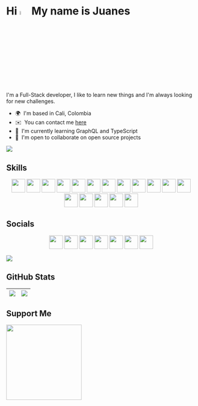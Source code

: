 <!-- # Hi 👋 My name is Juanes -->

# Hi <img src="https://media.giphy.com/media/hvRJCLFzcasrR4ia7z/giphy.gif" width="5%"> My name is Juanes

I'm a Full-Stack developer, I like to learn new things and I'm always looking for new challenges.

-   🌍  I'm based in Cali, Colombia <!-- -   🖥️  See my [Portafolio](http://juanescacha.github.io) -->
-   ✉️  You can contact me [here](mailto:juanescacha@hotmail.com) <!-- -   🚀  I'm currently working on [aplicacion-name](http://myapp.com) -->
-   🧠  I'm currently learning GraphQL and TypeScript
-   🤝  I'm open to collaborate on open source projects

<a href="https://spotify-github-profile.vercel.app/api/view?uid=31mxi5kts24htqt7aiwrfqthcf3i&redirect=true">
	<picture>
		<source srcset="https://spotify-github-profile.vercel.app/api/view?uid=31mxi5kts24htqt7aiwrfqthcf3i&cover_image=false&theme=default&show_offline=false&background_color=121212&bar_color=53b14f&bar_color_cover=false" media="(prefers-color-scheme: light)">
		<img src="https://spotify-github-profile.vercel.app/api/view?uid=31mxi5kts24htqt7aiwrfqthcf3i&cover_image=true&theme=novatorem&bar_color=ffffff&bar_color_cover=false&show_offline=false">
	</picture>
</a>

## Skills

<p align="center">
	<img src="https://img.shields.io/badge/Go-282C34?logo=go&logoColor=00ADD8" height="36" />
	<!-- <img src="https://img.shields.io/badge/Java-282C34?logo=java&logoColor=" height="36" /> -->
	<img src="https://img.shields.io/badge/Python-282C34?logo=python&logoColor=" height="36" />
	<img src="https://img.shields.io/badge/HTML5-282C34?logo=html5&logoColor=E34F26" height="36" />
	<img src="https://img.shields.io/badge/CSS3-282C34?logo=css3&logoColor=1572B6" height="36" />
  	<img src="https://img.shields.io/badge/JavaScript-282C34?logo=javascript&logoColor=F7DF1E" height="36" />
  	<img src="https://img.shields.io/badge/TypeScript-282C34?logo=typescript&logoColor=007acc" height="36" /> 
  	<img src="https://img.shields.io/badge/React-282C34?logo=react&logoColor=61DAFB" height="36" /> 
  	<img src="https://img.shields.io/badge/Redux-282C34?logo=redux&logoColor=764ABC" height="36" />
	<img src="https://img.shields.io/badge/Node.js-282C34?logo=node.js&logoColor=339933" height="36" />
	<img src="https://img.shields.io/badge/Express-282C34?logo=express&logoColor=FFFFFF" height="36" />
	<img src="https://img.shields.io/badge/MongoDB-282C34?logo=mongodb&logoColor=47A248" height="36" />
	<img src="https://img.shields.io/badge/PostgreSQL-282C34?logo=postgresql&logoColor=4169E1" height="36" />
	<img src="https://img.shields.io/badge/Django-282C34?logo=Django&logoColor=44B78B" height="36" />
	<img src="https://img.shields.io/badge/Photoshop-282C34?logo=Adobe%20Photoshop&logoColor=31A8FF" height="36" />
	<img src="https://img.shields.io/badge/Illustrator-282C34?logo=Adobe%20Illustrator&logoColor=FF9A00" height="36" />
	<img src="https://img.shields.io/badge/After%20Effects-282C34?logo=Adobe%20After%20Effects&logoColor=9999FF" height="36" />
	<img src="https://img.shields.io/badge/Premiere%20Pro-282C34?logo=Adobe%20Premiere%20Pro&logoColor=9999FF" height="36" />
  	<!-- <img src="https://img.shields.io/badge/git-282C34?logo=git&logoColor=F05032" height="36" /> -->
  	<!-- <img src="https://img.shields.io/badge/VS%20Code-282C34?logo=visual-studio-code&logoColor=007ACC" height="36" /> -->
  	<!-- <img src="https://img.shields.io/badge/Next.js-282C34?logo=next.js&logoColor=FFFFFF" height="36" /> -->
  	<!-- <img src="https://img.shields.io/badge/Jest-282C34?logo=jest&logoColor=C21336" height="36" /> -->
  	<!-- <img src="https://img.shields.io/badge/GraphQL-282C34?logo=graphql&logoColor=E10098" height="36" /> -->
  	<!-- <img src="https://img.shields.io/badge/Sass-282C34?logo=sass&logoColor=CC6699" height="36" /> -->
  	<!-- <img src="https://img.shields.io/badge/Tailwind%20CSS-282C34?logo=tailwind-css&logoColor=38B2AC" height="36" /> -->
</p>

## Socials

<p align="center">
	<img src="https://img.shields.io/badge/LinkedIn-282C34?logo=linkedin&logoColor=0A66C2" height="36" />
	<img src="https://img.shields.io/badge/Twitter-282C34?logo=twitter" height="36" />
	<img src="https://img.shields.io/badge/Twitch-282C34?logo=twitch" height="36" />
	<img src="https://img.shields.io/badge/Discord-282C34?logo=Discord&logoColor=7289DA" height="36" />
	<img src="https://img.shields.io/badge/Instagram-282C34?logo=Instagram" height="36" />
	<img src="https://img.shields.io/badge/Youtube-282C34?logo=Youtube&logoColor=FF0000" height="36" />
	<img src="https://img.shields.io/badge/Github-282C34?logo=Github" height="36" />
</p>

<img src="https://komarev.com/ghpvc/?username=juanescacha">

## GitHub Stats

| <img src="https://readmestats.999857.xyz/api?username=juanescacha&show_icons=true&count_private=true&hide_border=true&theme=dark" /> | <img src="https://readmestats.999857.xyz/api/top-langs/?username=juanescacha&langs_count=6&hide_border=true&layout=compact&theme=dark" /> |
| ------------------------------------------------------------------------------------------------------------------------------------ | ----------------------------------------------------------------------------------------------------------------------------------------- |

## Support Me

<a href="https://www.buymeacoffee.com/Juanescacha"><img src="https://cdn.buymeacoffee.com/buttons/v2/default-yellow.png" width="200" /></a>
